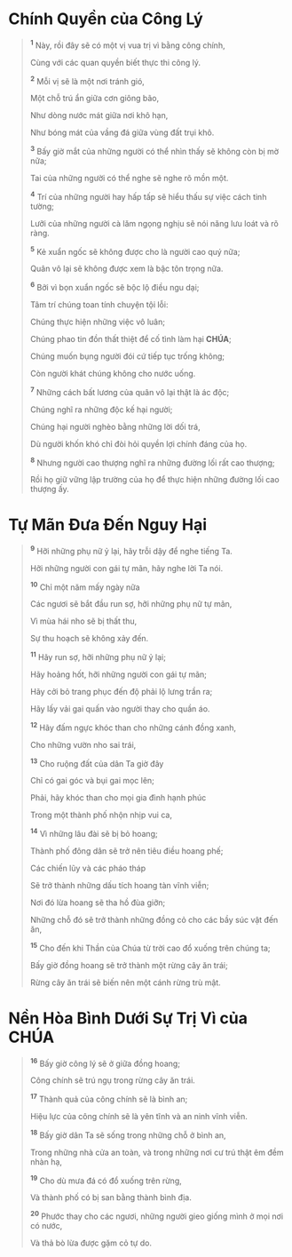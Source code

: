 # Chính Quyền của Công Lý

> <sup><b>1</b></sup> Này, rồi đây sẽ có một vị vua trị vì bằng công chính,
>
> Cùng với các quan quyền biết thực thi công lý.
>
> <sup><b>2</b></sup> Mỗi vị sẽ là một nơi tránh gió,
>
> Một chỗ trú ẩn giữa cơn giông bão,
>
> Như dòng nước mát giữa nơi khô hạn,
>
> Như bóng mát của vầng đá giữa vùng đất trụi khô.
>
> <sup><b>3</b></sup> Bấy giờ mắt của những người có thể nhìn thấy sẽ không còn bị mờ nữa;
>
> Tai của những người có thể nghe sẽ nghe rõ mồn một.
>
> <sup><b>4</b></sup> Trí của những người hay hấp tấp sẽ hiểu thấu sự việc cách tinh tường;
>
> Lưỡi của những người cà lăm ngọng nghịu sẽ nói năng lưu loát và rõ ràng.
>
> <sup><b>5</b></sup> Kẻ xuẩn ngốc sẽ không được cho là người cao quý nữa;
>
> Quân vô lại sẽ không được xem là bậc tôn trọng nữa.
>
> <sup><b>6</b></sup> Bởi vì bọn xuẩn ngốc sẽ bộc lộ điều ngu dại;
>
> Tâm trí chúng toan tính chuyện tội lỗi:
>
> Chúng thực hiện những việc vô luân;
>
> Chúng phao tin đồn thất thiệt để cố tình làm hại **CHÚA**;
>
> Chúng muốn bụng người đói cứ tiếp tục trống không;
>
> Còn người khát chúng không cho nước uống.
>
> <sup><b>7</b></sup> Những cách bất lương của quân vô lại thật là ác độc;
>
> Chúng nghĩ ra những độc kế hại người;
>
> Chúng hại người nghèo bằng những lời dối trá,
>
> Dù người khốn khó chỉ đòi hỏi quyền lợi chính đáng của họ.
>
> <sup><b>8</b></sup> Nhưng người cao thượng nghĩ ra những đường lối rất cao thượng;
>
> Rồi họ giữ vững lập trường của họ để thực hiện những đường lối cao thượng ấy.

# Tự Mãn Đưa Đến Nguy Hại

> <sup><b>9</b></sup> Hỡi những phụ nữ ỷ lại, hãy trỗi dậy để nghe tiếng Ta.
>
> Hỡi những người con gái tự mãn, hãy nghe lời Ta nói.
>
> <sup><b>10</b></sup> Chỉ một năm mấy ngày nữa
>
> Các ngươi sẽ bắt đầu run sợ, hỡi những phụ nữ tự mãn,
>
> Vì mùa hái nho sẽ bị thất thu,
>
> Sự thu hoạch sẽ không xảy đến.
>
> <sup><b>11</b></sup> Hãy run sợ, hỡi những phụ nữ ỷ lại;
>
> Hãy hoảng hốt, hỡi những người con gái tự mãn;
>
> Hãy cởi bỏ trang phục đến độ phải lộ lưng trần ra;
>
> Hãy lấy vải gai quấn vào người thay cho quần áo.
>
> <sup><b>12</b></sup> Hãy đấm ngực khóc than cho những cánh đồng xanh,
>
> Cho những vườn nho sai trái,
>
> <sup><b>13</b></sup> Cho ruộng đất của dân Ta giờ đây
>
> Chỉ có gai góc và bụi gai mọc lên;
>
> Phải, hãy khóc than cho mọi gia đình hạnh phúc
>
> Trong một thành phố nhộn nhịp vui ca,
>
> <sup><b>14</b></sup> Vì những lâu đài sẽ bị bỏ hoang;
>
> Thành phố đông dân sẽ trở nên tiêu điều hoang phế;
>
> Các chiến lũy và các pháo tháp
>
> Sẽ trở thành những dấu tích hoang tàn vĩnh viễn;
>
> Nơi đó lừa hoang sẽ tha hồ đùa giỡn;
>
> Những chỗ đó sẽ trở thành những đồng cỏ cho các bầy súc vật đến ăn,
>
> <sup><b>15</b></sup> Cho đến khi Thần của Chúa từ trời cao đổ xuống trên chúng ta;
>
> Bấy giờ đồng hoang sẽ trở thành một rừng cây ăn trái;
>
> Rừng cây ăn trái sẽ biến nên một cánh rừng trù mật.

# Nền Hòa Bình Dưới Sự Trị Vì của **CHÚA**

> <sup><b>16</b></sup> Bấy giờ công lý sẽ ở giữa đồng hoang;
>
> Công chính sẽ trú ngụ trong rừng cây ăn trái.
>
> <sup><b>17</b></sup> Thành quả của công chính sẽ là bình an;
>
> Hiệu lực của công chính sẽ là yên tĩnh và an ninh vĩnh viễn.
>
> <sup><b>18</b></sup> Bấy giờ dân Ta sẽ sống trong những chỗ ở bình an,
>
> Trong những nhà cửa an toàn, và trong những nơi cư trú thật êm đềm nhàn hạ,
>
> <sup><b>19</b></sup> Cho dù mưa đá có đổ xuống trên rừng,
>
> Và thành phố có bị san bằng thành bình địa.
>
> <sup><b>20</b></sup> Phước thay cho các ngươi, những người gieo giống mình ở mọi nơi có nước,
>
> Và thả bò lừa được gặm cỏ tự do.
